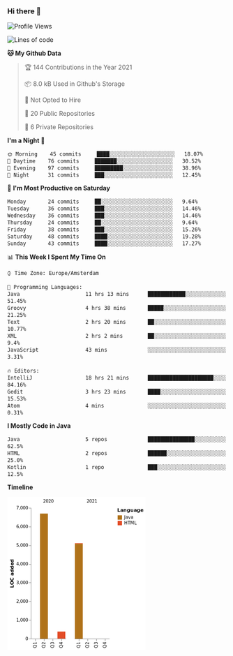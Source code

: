 ### Hi there 👋


<!--START_SECTION:waka-->
![Profile Views](http://img.shields.io/badge/Profile%20Views-58-blue)

![Lines of code](https://img.shields.io/badge/From%20Hello%20World%20I%27ve%20Written-12191%20lines%20of%20code-blue)

**🐱 My Github Data** 

> 🏆 144 Contributions in the Year 2021
 > 
> 📦 8.0 kB Used in Github's Storage 
 > 
> 🚫 Not Opted to Hire
 > 
> 📜 20 Public Repositories 
 > 
> 🔑 6 Private Repositories  
 > 
**I'm a Night 🦉** 

```text
🌞 Morning    45 commits     ████░░░░░░░░░░░░░░░░░░░░░   18.07% 
🌆 Daytime    76 commits     ███████░░░░░░░░░░░░░░░░░░   30.52% 
🌃 Evening    97 commits     █████████░░░░░░░░░░░░░░░░   38.96% 
🌙 Night      31 commits     ███░░░░░░░░░░░░░░░░░░░░░░   12.45%

```
📅 **I'm Most Productive on Saturday** 

```text
Monday       24 commits     ██░░░░░░░░░░░░░░░░░░░░░░░   9.64% 
Tuesday      36 commits     ███░░░░░░░░░░░░░░░░░░░░░░   14.46% 
Wednesday    36 commits     ███░░░░░░░░░░░░░░░░░░░░░░   14.46% 
Thursday     24 commits     ██░░░░░░░░░░░░░░░░░░░░░░░   9.64% 
Friday       38 commits     ███░░░░░░░░░░░░░░░░░░░░░░   15.26% 
Saturday     48 commits     ████░░░░░░░░░░░░░░░░░░░░░   19.28% 
Sunday       43 commits     ████░░░░░░░░░░░░░░░░░░░░░   17.27%

```


📊 **This Week I Spent My Time On** 

```text
⌚︎ Time Zone: Europe/Amsterdam

💬 Programming Languages: 
Java                     11 hrs 13 mins      ████████████░░░░░░░░░░░░░   51.45% 
Groovy                   4 hrs 38 mins       █████░░░░░░░░░░░░░░░░░░░░   21.25% 
Text                     2 hrs 20 mins       ██░░░░░░░░░░░░░░░░░░░░░░░   10.77% 
XML                      2 hrs 2 mins        ██░░░░░░░░░░░░░░░░░░░░░░░   9.4% 
JavaScript               43 mins             ░░░░░░░░░░░░░░░░░░░░░░░░░   3.31%

🔥 Editors: 
IntelliJ                 18 hrs 21 mins      █████████████████████░░░░   84.16% 
Gedit                    3 hrs 23 mins       ████░░░░░░░░░░░░░░░░░░░░░   15.53% 
Atom                     4 mins              ░░░░░░░░░░░░░░░░░░░░░░░░░   0.31%

```

**I Mostly Code in Java** 

```text
Java                     5 repos             ███████████████░░░░░░░░░░   62.5% 
HTML                     2 repos             ██████░░░░░░░░░░░░░░░░░░░   25.0% 
Kotlin                   1 repo              ███░░░░░░░░░░░░░░░░░░░░░░   12.5%

```


**Timeline**

![Chart not found](https://raw.githubusercontent.com/powercasgamer/powercasgamer/master/charts/bar_graph.png) 


<!--END_SECTION:waka-->

